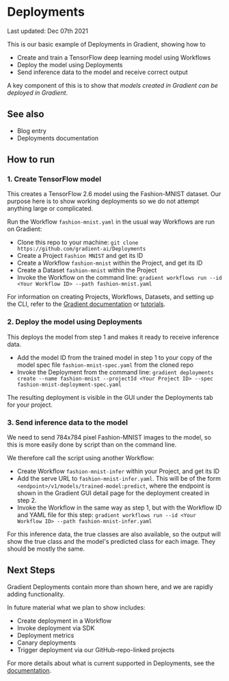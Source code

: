 # Deployments

Last updated: Dec 07th 2021

This is our basic example of Deployments in Gradient, showing how to

 - Create and train a TensorFlow deep learning model using Workflows
 - Deploy the model using Deployments
 - Send inference data to the model and receive correct output

A key component of this is to show that *models created in Gradient can be deployed in Gradient*.

## See also

- Blog entry
- Deployments documentation

## How to run

### 1. Create TensorFlow model

This creates a TensorFlow 2.6 model using the Fashion-MNIST dataset. Our purpose here is to show working deployments so we do not attempt anything large or complicated.

Run the Workflow `fashion-mnist.yaml` in the usual way Workflows are run on Gradient:

 - Clone this repo to your machine: `git clone https://github.com/gradient-ai/Deployments`
 - Create a Project `Fashion MNIST` and get its ID
 - Create a Workflow `fashion-mnist` within the Project, and get its ID
 - Create a Dataset `fashion-mnist` within the Project
 - Invoke the Workflow on the command line: `gradient workflows run --id <Your Workflow ID> --path fashion-mnist.yaml`

For information on creating Projects, Workflows, Datasets, and setting up the CLI, refer to the [Gradient documentation](https://docs.paperspace.com/gradient/) or [tutorials](https://docs.paperspace.com/gradient/get-started/tutorials-list).

### 2. Deploy the model using Deployments

This deploys the model from step 1 and makes it ready to receive inference data.

 - Add the model ID from the trained model in step 1 to your copy of the model spec file `fashion-mnist-spec.yaml` from the cloned repo
 - Invoke the Deployment from the command line: `gradient deployments create --name fashion-mnist --projectId <Your Project ID> --spec fashion-mnist-deployment-spec.yaml`

The resulting deployment is visible in the GUI under the Deployments tab for your project.
 
### 3. Send inference data to the model

We need to send 784x784 pixel Fashion-MNIST images to the model, so this is more easily done by script than on the command line.
 
We therefore call the script using another Workflow:

 - Create Workflow `fashion-mnist-infer` within your Project, and get its ID
 - Add the serve URL to `fashion-mnist-infer.yaml`. This will be of the form `<endpoint>/v1/models/trained-model:predict`, where the endpoint is shown in the Gradient GUI detail page for the deployment created in step 2.
 - Invoke the Workflow in the same way as step 1, but with the Workflow ID and YAML file for this step: `gradient workflows run --id <Your Workflow ID> --path fashion-mnist-infer.yaml`

For this inference data, the true classes are also available, so the output will show the true class and the model's predicted class for each image. They should be mostly the same.

## Next Steps

Gradient Deployments contain more than shown here, and we are rapidly adding functionality. 

In future material what we plan to show includes:

- Create deployment in a Workflow
- Invoke deployment via SDK
- Deployment metrics
- Canary deployments
- Trigger deployment via our GitHub-repo-linked projects

For more details about what is current supported in Deployments, see the [documentation](https://docs.paperspace.com/gradient/explore-train-deploy/deployments).
